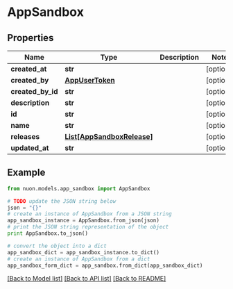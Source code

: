 # AppSandbox


## Properties

Name | Type | Description | Notes
------------ | ------------- | ------------- | -------------
**created_at** | **str** |  | [optional] 
**created_by** | [**AppUserToken**](AppUserToken.md) |  | [optional] 
**created_by_id** | **str** |  | [optional] 
**description** | **str** |  | [optional] 
**id** | **str** |  | [optional] 
**name** | **str** |  | [optional] 
**releases** | [**List[AppSandboxRelease]**](AppSandboxRelease.md) |  | [optional] 
**updated_at** | **str** |  | [optional] 

## Example

```python
from nuon.models.app_sandbox import AppSandbox

# TODO update the JSON string below
json = "{}"
# create an instance of AppSandbox from a JSON string
app_sandbox_instance = AppSandbox.from_json(json)
# print the JSON string representation of the object
print AppSandbox.to_json()

# convert the object into a dict
app_sandbox_dict = app_sandbox_instance.to_dict()
# create an instance of AppSandbox from a dict
app_sandbox_form_dict = app_sandbox.from_dict(app_sandbox_dict)
```
[[Back to Model list]](../README.md#documentation-for-models) [[Back to API list]](../README.md#documentation-for-api-endpoints) [[Back to README]](../README.md)


